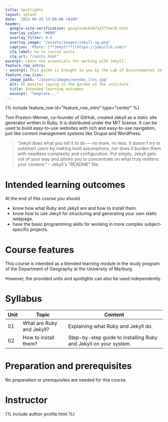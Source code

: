 ```yaml
---
title: Spotlights
layout: splash
date: '2022-04-25 13:00:00 +0100'
header:
  google-site-verification: googlecbcb487a237fee78.html
  overlay_color: "#000"
  overlay_filter: 0.6
  overlay_image: "/assets/images/jekyll-og.png"
  caption: 'Photo: [**Jekyll**](https://jekyllrb.com/)'
  cta_label: Go to course units
  cta_url: "/units.html"
excerpt: Learn the essentials for working with Jekyll.
feature_row_intro:
- excerpt: This guide is brought to you by the Lab of Environmental Informatics (University of Marburg, Germany) and was funded by the "digLL" initiative of the Hessian Ministry of Higher Education, Research, Science and the Arts.
feature_row_ilos:
- image_path: "/assets/images/envobs_ilos.jpg"
  alt: PC monitor laying in the garden of the institute.
  title: Intended learning outcomes
  excerpt: "Template..."
---
```

<head>
<meta name="google-site-verification" content="YUryV-9eiF-F3EmYUGc-_Bc4wpKVjMeH9AgvBFjKy-k" />
</head>

{% include feature_row id="feature_row_intro" type="center" %}


Tom Preston-Werner, co-founder of GitHub, created Jekyll as a static site generator written in Ruby. It is distributed under the MIT license. It can be used to build easy-to-use websites with rich and easy-to-use navigation, just like content management systems like Drupal and WordPress.

> “Jekyll does what you tell it to do — no more, no less. It doesn't try to outsmart users by making bold assumptions, nor does it burden them with needless complexity and configuration. Put simply, Jekyll gets out of your way and allows you to concentrate on what truly matters: your content.” – Jekyll's "README" file


# Intended learning outcomes
At the end of this course you should

* know how what Ruby and Jekyll are and how to install them.
* know how to use Jekyll for structuring and generating your own static webpage.
* have the basic programming skills for working in more complex subject-specific projects.


# Course features

This course is intended as a blended learning module in the study program of the Department of Geography at the University of Marburg.

However, the provided units and spotlights can also be used independently.


# Syllabus

| Unit | Topic | Content |
|------|-------|---------|
| 01 | What are Ruby and Jekyll? | Explaining what Ruby and Jekyll do. |
| 02 | How to install them?  | Step-by-step guide to installing Ruby and Jekyll on your system. |



<!--
# Deliverables
The exam in unit 16 will be used for self-assessment and as a prerequisite for more subject-specific courses.
-->

# Preparation and prerequisites
No preparation or prerequisites are needed for this course.


# Instructor
{% include author-profile.html %}



<!-- chunky
Course contents are among other things:

* scientific theoretical basics,
* R environment and syntax,
* data and object types,
* data management,
* import and export of data,
* simple functions,
* high- and low-level plotting functions and their arguments and
* various statistical analysis methods.

google search: https://search.google.com/search-console/
still registered to Mandy Gimpels Google Account
-> transfer to Geomoer@google.com???

("digital literacy")
-->
